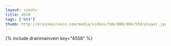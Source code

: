 ```yaml
--- 
layout: sieutv
title: 4558
tags: ["004"]
thumb: http://drainmainvein.com/media/videos/tmb/000/004/558/player.jpg
---
```

{% include drainmainvein key="4558" %} 
